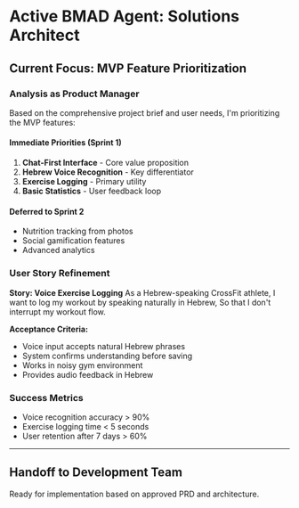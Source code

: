 # Active BMAD Agent: Solutions Architect

## Current Focus: MVP Feature Prioritization

### Analysis as Product Manager

Based on the comprehensive project brief and user needs, I'm prioritizing the MVP features:

#### Immediate Priorities (Sprint 1)
1. **Chat-First Interface** - Core value proposition
2. **Hebrew Voice Recognition** - Key differentiator
3. **Exercise Logging** - Primary utility
4. **Basic Statistics** - User feedback loop

#### Deferred to Sprint 2
- Nutrition tracking from photos
- Social gamification features
- Advanced analytics

### User Story Refinement

**Story: Voice Exercise Logging**
As a Hebrew-speaking CrossFit athlete,
I want to log my workout by speaking naturally in Hebrew,
So that I don't interrupt my workout flow.

**Acceptance Criteria:**
- Voice input accepts natural Hebrew phrases
- System confirms understanding before saving
- Works in noisy gym environment
- Provides audio feedback in Hebrew

### Success Metrics
- Voice recognition accuracy > 90%
- Exercise logging time < 5 seconds
- User retention after 7 days > 60%

---

## Handoff to Development Team
Ready for implementation based on approved PRD and architecture.